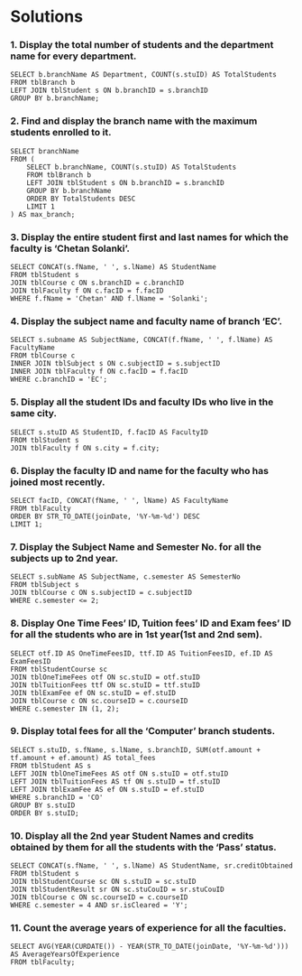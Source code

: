 # Solutions 

### 1. Display the total number of students and the department name for every department.
```
SELECT b.branchName AS Department, COUNT(s.stuID) AS TotalStudents
FROM tblBranch b
LEFT JOIN tblStudent s ON b.branchID = s.branchID
GROUP BY b.branchName;
```

### 2. Find and display the branch name with the maximum students enrolled to it.

```
SELECT branchName
FROM (
    SELECT b.branchName, COUNT(s.stuID) AS TotalStudents
    FROM tblBranch b
    LEFT JOIN tblStudent s ON b.branchID = s.branchID
    GROUP BY b.branchName
    ORDER BY TotalStudents DESC
    LIMIT 1
) AS max_branch;
```

### 3. Display the entire student first and last names for which the faculty is ‘Chetan Solanki’.

```
SELECT CONCAT(s.fName, ' ', s.lName) AS StudentName
FROM tblStudent s
JOIN tblCourse c ON s.branchID = c.branchID
JOIN tblFaculty f ON c.facID = f.facID
WHERE f.fName = 'Chetan' AND f.lName = 'Solanki';
```

### 4. Display the subject name and faculty name of branch ‘EC’.

```
SELECT s.subname AS SubjectName, CONCAT(f.fName, ' ', f.lName) AS FacultyName
FROM tblCourse c
INNER JOIN tblSubject s ON c.subjectID = s.subjectID
INNER JOIN tblFaculty f ON c.facID = f.facID
WHERE c.branchID = 'EC';
```

### 5. Display all the student IDs and faculty IDs who live in the same city.
```
SELECT s.stuID AS StudentID, f.facID AS FacultyID
FROM tblStudent s
JOIN tblFaculty f ON s.city = f.city;
```

### 6. Display the faculty ID and name for the faculty who has joined most recently.
```
SELECT facID, CONCAT(fName, ' ', lName) AS FacultyName
FROM tblFaculty
ORDER BY STR_TO_DATE(joinDate, '%Y-%m-%d') DESC
LIMIT 1;
```

### 7. Display the Subject Name and Semester No. for all the subjects up to 2nd year.
```
SELECT s.subName AS SubjectName, c.semester AS SemesterNo
FROM tblSubject s
JOIN tblCourse c ON s.subjectID = c.subjectID
WHERE c.semester <= 2;
```
### 8. Display One Time Fees’ ID, Tuition fees’ ID and Exam fees’ ID for all the students who are in 1st year(1st and 2nd sem).
```
SELECT otf.ID AS OneTimeFeesID, ttf.ID AS TuitionFeesID, ef.ID AS ExamFeesID
FROM tblStudentCourse sc
JOIN tblOneTimeFees otf ON sc.stuID = otf.stuID
JOIN tblTuitionFees ttf ON sc.stuID = ttf.stuID
JOIN tblExamFee ef ON sc.stuID = ef.stuID
JOIN tblCourse c ON sc.courseID = c.courseID
WHERE c.semester IN (1, 2);
```
### 9. Display total fees for all the ‘Computer’ branch students.
```
SELECT s.stuID, s.fName, s.lName, s.branchID, SUM(otf.amount + tf.amount + ef.amount) AS total_fees
FROM tblStudent AS s
LEFT JOIN tblOneTimeFees AS otf ON s.stuID = otf.stuID
LEFT JOIN tblTuitionFees AS tf ON s.stuID = tf.stuID
LEFT JOIN tblExamFee AS ef ON s.stuID = ef.stuID
WHERE s.branchID = 'CO'
GROUP BY s.stuID
ORDER BY s.stuID;
```
### 10. Display all the 2nd year Student Names and credits obtained by them for all the students with the ‘Pass’ status.
```
SELECT CONCAT(s.fName, ' ', s.lName) AS StudentName, sr.creditObtained
FROM tblStudent s
JOIN tblStudentCourse sc ON s.stuID = sc.stuID
JOIN tblStudentResult sr ON sc.stuCouID = sr.stuCouID
JOIN tblCourse c ON sc.courseID = c.courseID
WHERE c.semester = 4 AND sr.isCleared = 'Y';
```
### 11. Count the average years of experience for all the faculties.
```
SELECT AVG(YEAR(CURDATE()) - YEAR(STR_TO_DATE(joinDate, '%Y-%m-%d'))) AS AverageYearsOfExperience
FROM tblFaculty;
```
